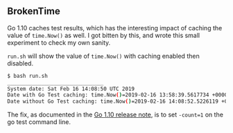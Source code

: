 BrokenTime
----------

Go 1.10 caches test results, which has the interesting impact of caching the
value of `time.Now()` as well. I got bitten by this, and wrote this small
experiment to check my own sanity.

`run.sh` will show the value of `time.Now()` with caching enabled then disabled.

```bash
$ bash run.sh
_______________________________
System date: Sat Feb 16 14:08:50 UTC 2019
Date with Go Test caching: time.Now()=2019-02-16 13:58:39.5617734 +0000 UTC
Date without Go Test caching: time.Now()=2019-02-16 14:08:52.5226119 +0000 UTC
```

The fix, as documented in the [Go 1.10 release
note](https://golang.org/doc/go1.10#test), is to set `-count=1` on the go test
command line.
